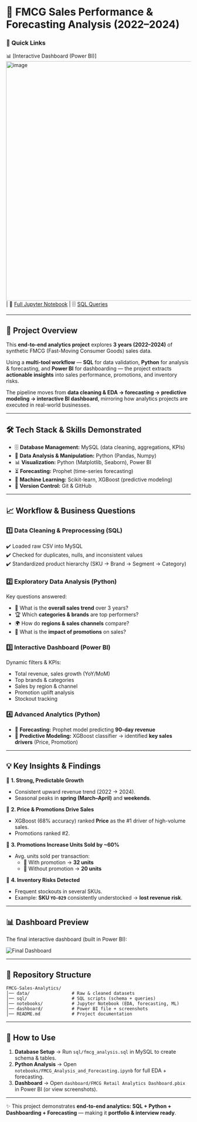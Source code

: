 # 🛒 FMCG Sales Performance & Forecasting Analysis (2022–2024)

### 🔗 Quick Links  
📊 [Interactive Dashboard (Power BI)]<img width="1166" height="651" alt="image" src="https://github.com/user-attachments/assets/eec3fb4d-a229-4903-a2f0-db0c020e127d" /> | 📓 [Full Jupyter Notebook]([notebooks/FMCG_Analysis_and_Forecasting.ipynb](https://github.com/Srishankar123/FMCG-Sales-Analytics/blob/main/FMCG-Sales-Analytics/notebooks/FMCG%20Analysis%20and%20Forecasting.ipynb)) | 🗄️ [SQL Queries]([sql/fmcg_analysis.sql](https://github.com/Srishankar123/FMCG-Sales-Analytics/blob/main/FMCG-Sales-Analytics/sql/FCMG.sql))

---

## 📖 Project Overview

This **end-to-end analytics project** explores **3 years (2022–2024)** of synthetic FMCG (Fast-Moving Consumer Goods) sales data.  

Using a **multi-tool workflow** — **SQL** for data validation, **Python** for analysis & forecasting, and **Power BI** for dashboarding — the project extracts **actionable insights** into sales performance, promotions, and inventory risks.  

The pipeline moves from **data cleaning & EDA → forecasting → predictive modeling → interactive BI dashboard**, mirroring how analytics projects are executed in real-world businesses.

---

## 🛠️ Tech Stack & Skills Demonstrated

- 🗄️ **Database Management:** MySQL (data cleaning, aggregations, KPIs)  
- 🐍 **Data Analysis & Manipulation:** Python (Pandas, Numpy)  
- 📊 **Visualization:** Python (Matplotlib, Seaborn), Power BI  
- ⏳ **Forecasting:** Prophet (time-series forecasting)  
- 🤖 **Machine Learning:** Scikit-learn, XGBoost (predictive modeling)  
- 🔧 **Version Control:** Git & GitHub  

---

## 📈 Workflow & Business Questions

### 1️⃣ Data Cleaning & Preprocessing (SQL)  
✔️ Loaded raw CSV into MySQL  
✔️ Checked for duplicates, nulls, and inconsistent values  
✔️ Standardized product hierarchy (SKU → Brand → Segment → Category)  

### 2️⃣ Exploratory Data Analysis (Python)  
Key questions answered:  
- 📅 What is the **overall sales trend** over 3 years?  
- 🏆 Which **categories & brands** are top performers?  
- 🌍 How do **regions & sales channels** compare?  
- 💸 What is the **impact of promotions** on sales?  

### 3️⃣ Interactive Dashboard (Power BI)  
Dynamic filters & KPIs:  
- Total revenue, sales growth (YoY/MoM)  
- Top brands & categories  
- Sales by region & channel  
- Promotion uplift analysis  
- Stockout tracking  

### 4️⃣ Advanced Analytics (Python)  
- 🔮 **Forecasting:** Prophet model predicting **90-day revenue**  
- 🤖 **Predictive Modeling:** XGBoost classifier → identified **key sales drivers** (Price, Promotion)  

---

## 💡 Key Insights & Findings

📌 **1. Strong, Predictable Growth**  
- Consistent upward revenue trend (2022 → 2024).  
- Seasonal peaks in **spring (March–April)** and **weekends**.  

📌 **2. Price & Promotions Drive Sales**  
- XGBoost (68% accuracy) ranked **Price** as the #1 driver of high-volume sales.  
- Promotions ranked #2.  

📌 **3. Promotions Increase Units Sold by ~60%**  
- Avg. units sold per transaction:  
  - 🔹 With promotion → **32 units**  
  - 🔹 Without promotion → **20 units**  

📌 **4. Inventory Risks Detected**  
- Frequent stockouts in several SKUs.  
- Example: **SKU `YO-029`** consistently understocked → **lost revenue risk**.  

---

## 📊 Dashboard Preview

The final interactive dashboard (built in Power BI):  

![Final Dashboard](<img width="1166" height="651" alt="image" src="https://github.com/user-attachments/assets/958eb0ee-70ca-44ae-a258-33cdeb988765" />)

---

## 📂 Repository Structure

```
FMCG-Sales-Analytics/
│── data/                # Raw & cleaned datasets
│── sql/                 # SQL scripts (schema + queries)
│── notebooks/           # Jupyter Notebook (EDA, forecasting, ML)
│── dashboard/           # Power BI file + screenshots
│── README.md            # Project documentation
```

---

## 🚀 How to Use

1. **Database Setup** → Run `sql/fmcg_analysis.sql` in MySQL to create schema & tables.  
2. **Python Analysis** → Open `notebooks/FMCG_Analysis_and_Forecasting.ipynb` for full EDA + forecasting.  
3. **Dashboard** → Open `dashboard/FMCG Retail Analytics Dashboard.pbix` in Power BI (or view screenshots).  

---

✨ This project demonstrates **end-to-end analytics: SQL + Python + Dashboarding + Forecasting** — making it **portfolio & interview ready**.  
